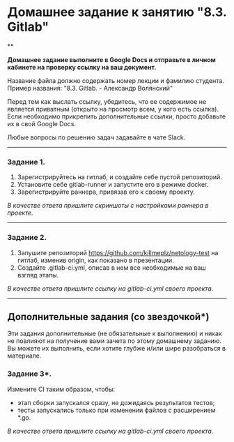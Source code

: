 # Домашнее задание к занятию "8.3. Gitlab"

**

**Домашнее задание выполните в Google Docs и отправьте в личном кабинете на проверку ссылку на ваш документ.**

Название файла должно содержать номер лекции и фамилию студента. Пример названия: "8.3. Gitlab. - Александр Волянский"

Перед тем как выслать ссылку, убедитесь, что ее содержимое не является приватным (открыто на просмотр всем, у кого есть ссылка). Если необходимо прикрепить дополнительные ссылки, просто добавьте их в свой Google Docs.

Любые вопросы по решению задач задавайте в чате Slack.

---

### Задание 1.

1. Зарегистрируйтесь на гитлаб, и создайте себе пустой репозиторий.
1. Установите себе gitlab-runner и запустите его в режиме docker.
2. Зарегистрируйте раннера, привязав его к своему проекту.

*В качестве ответа пришлите скриншоты с настройками раннера в проекте.*

---

### Задание 2.


1. Запушите репозиторий https://github.com/killmeplz/netology-test на гитлаб, изменив origin, как показано в презентации.
2. Создайте .gitlab-ci.yml, описав в нем все необходимые на ваш взгляд этапы.

*В качестве ответа пришлите ссылку на gitlab-ci.yml своего проекта.*

---
## Дополнительные задания (со звездочкой*)

Эти задания дополнительные (не обязательные к выполнению) и никак не повлияют на получение вами зачета по этому домашнему заданию. Вы можете их выполнить, если хотите глубже и/или шире разобраться в материале.

### Задание 3*.

Измените CI таким образом, чтобы:
 - этап сборки запускался сразу, не дожидаясь результатов тестов;
 - тесты запускались только при изменении файлов с расширением *.go.

*В качестве ответа пришлите ссылку на gitlab-ci.yml своего проекта.*

